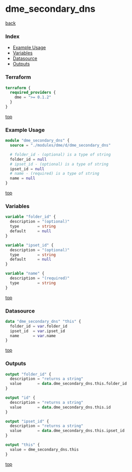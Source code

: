 # dme_secondary_dns

[back](../dme.md)

### Index

- [Example Usage](#example-usage)
- [Variables](#variables)
- [Datasource](#datasource)
- [Outputs](#outputs)

### Terraform

```terraform
terraform {
  required_providers {
    dme = ">= 0.1.2"
  }
}
```

[top](#index)

### Example Usage

```terraform
module "dme_secondary_dns" {
  source = "./modules/dme/d/dme_secondary_dns"

  # folder_id - (optional) is a type of string
  folder_id = null
  # ipset_id - (optional) is a type of string
  ipset_id = null
  # name - (required) is a type of string
  name = null
}
```

[top](#index)

### Variables

```terraform
variable "folder_id" {
  description = "(optional)"
  type        = string
  default     = null
}

variable "ipset_id" {
  description = "(optional)"
  type        = string
  default     = null
}

variable "name" {
  description = "(required)"
  type        = string
}
```

[top](#index)

### Datasource

```terraform
data "dme_secondary_dns" "this" {
  folder_id = var.folder_id
  ipset_id  = var.ipset_id
  name      = var.name
}
```

[top](#index)

### Outputs

```terraform
output "folder_id" {
  description = "returns a string"
  value       = data.dme_secondary_dns.this.folder_id
}

output "id" {
  description = "returns a string"
  value       = data.dme_secondary_dns.this.id
}

output "ipset_id" {
  description = "returns a string"
  value       = data.dme_secondary_dns.this.ipset_id
}

output "this" {
  value = dme_secondary_dns.this
}
```

[top](#index)